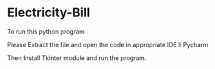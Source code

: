# Electricity-Bill

To run this python program

Please Extract the file and open the code in appropriate IDE li Pycharm

Then Install Tkinter module and run the program.
